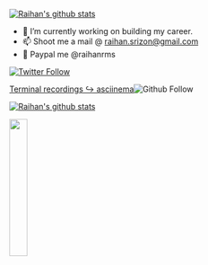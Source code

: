 [![Raihan's github stats](https://github-readme-stats.vercel.app/api?username=raihanrms&show_icons=true&theme=tokyonight&hide_border=true&hide=contribs,prs)](https://github.com/raihanrms/github-readme-stats)

- 🔭 I’m currently working on building my career.
- 📫 Shoot me a mail @ raihan.srizon@gmail.com
- 💸 Paypal me @raihanrms

<p>
  <a href="https://twitter.com/raihan_rms">
    <img alt="Twitter Follow" src="https://img.shields.io/twitter/follow/raihan_rms?style=for-the-badge">
  </a>
</p>
<p>
  <a href="https://asciinema.org/~raihanrms">
    <div style="float:left;">
   Terminal recordings ↪ asciinema
      <div style="float:left;">
      </div>
    </div>
  </a>
</p>
<p>
  <img alt="Github Follow" src="https://img.shields.io/github/followers/raihanrms?style=social">
</p>

[![Raihan's github stats](https://github-readme-stats.vercel.app/api/top-langs/?username=raihanrms&show_icons=true&theme=tokyonight&hide_border=true)](https://github.com/samerzmd/github-readme-stats)

<a href="https://samy.pl"><img src="https://raw.githubusercontent.com/samyk/samyk/main/.../c.svg" width="25%" height="25%"></a>
